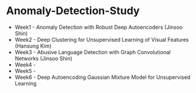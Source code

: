 # Anomaly-Detection-Study


* Week1 - Anomaly Detection with Robust Deep Autoencoders (Jinsoo Shin)
* Week2 - Deep Clustering for Unsupervised Learning of Visual Features (Hansung Kim)
* Week3 - Abusive Language Detection with Graph Convolutional Networks (Jinsoo Shin)
* Week4 - 
* Week5 - 
* Week6 - Deep Autoencoding Gaussian Mixture Model for Unsupervised Learning
